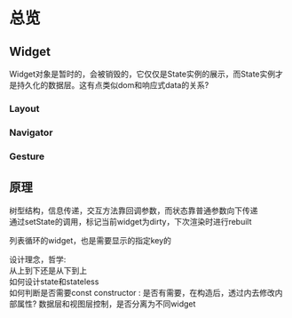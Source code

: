 # 总览

## Widget

Widget对象是暂时的，会被销毁的，它仅仅是State实例的展示，而State实例才是持久化的数据层。这有点类似dom和响应式data的关系?  


### Layout

### Navigator

### Gesture

## 原理

树型结构，信息传递，交互方法靠回调参数，而状态靠普通参数向下传递  
通过setState的调用，标记当前widget为dirty，下次渲染时进行rebuilt

列表循环的widget，也是需要显示的指定key的  

设计理念，哲学:  
从上到下还是从下到上  
如何设计state和stateless  
如何判断是否需要const constructor : 是否有需要，在构造后，透过内去修改内部属性? 
数据层和视图层控制，是否分离为不同widget   